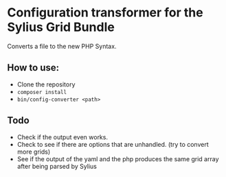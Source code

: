 # Configuration transformer for the Sylius Grid Bundle
Converts a file to the new PHP Syntax.

## How to use:
* Clone the repository
* `composer install`
* `bin/config-converter <path>`

## Todo
* Check if the output even works.
* Check to see if there are options that are unhandled. (try to convert more grids)
* See if the output of the yaml and the php produces the same grid array after being parsed by Sylius
